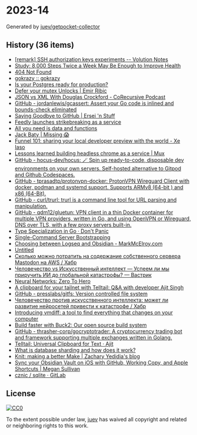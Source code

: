 # 2023-14

Generated by [juev/getpocket-collector](https://github.com/juev/getpocket-collector)

## History (36 items)

- [[remark] SSH authorization keys experiments -- Volution Notes](https://notes.volution.ro/v1/2023/04/remarks/eb5109f6/)
- [Study: 8,000 Steps Twice a Week May Be Enough to Improve Health](https://www.prevention.com/health/a43453914/8000-steps-walking-for-health-study/)
- [404 Not Found](https://susam.net/maze/mastering-emacs-together.html)
- [gokrazy :: gokrazy](https://gokrazy.org)
- [Is your Postgres ready for production?](https://www.crunchydata.com/blog/is-your-postgres-ready-for-production)
- [Defer your mutex Unlocks | Emir Ribic](https://www.ribice.ba/defer-mutex-unlocks/)
- [JSON vs XML With Douglas Crockford - CoRecursive Podcast](https://corecursive.com/json-vs-xml-douglas-crockford/)
- [GitHub - jordanlewis/gcassert: Assert your Go code is inlined and bounds-check eliminated](https://github.com/jordanlewis/gcassert)
- [Saying Goodbye to GitHub | Ersei 'n Stuff](https://ersei.net/en/blog/bye-bye-github)
- [Feedly launches strikebreaking as a service](https://newsletter.mollywhite.net/p/feedly-launches-strikebreaking-as)
- [All you need is data and functions](https://mckayla.blog/posts/all-you-need-is-data-and-functions.html)
- [Jack Baty | Missing 😱](https://baty.net/2023/my-read-later-service-is-made-of-paper/)
- [Funnel 101: sharing your local developer preview with the world - Xe Iaso](https://xeiaso.net/blog/tailscale-funnel-101/)
- [Lessons learned building headless chrome as a service | Mux](https://www.mux.com/blog/lessons-learned-building-headless-chrome-as-a-service)
- [GitHub - hocus-dev/hocus: 🪄 Spin up ready-to-code, disposable dev environments on your own servers. Self-hosted alternative to Gitpod and Github Codespaces.](https://github.com/hocus-dev/hocus)
- [GitHub - tprasadtp/protonvpn-docker: ProtonVPN Wireguard Client with docker, podman and systemd support. Supports ARMv8 (64-bit ) and x86 (64-Bit).](https://github.com/tprasadtp/protonvpn-docker)
- [GitHub - curl/trurl: trurl is a command line tool for URL parsing and manipulation.](https://github.com/curl/trurl)
- [GitHub - qdm12/gluetun: VPN client in a thin Docker container for multiple VPN providers, written in Go, and using OpenVPN or Wireguard, DNS over TLS, with a few proxy servers built-in.](https://github.com/qdm12/gluetun)
- [Type Specialization in Go · Don't Panic](https://commaok.xyz/post/type_specialization/)
- [Single-Command Server Bootstrapping](https://galowicz.de/2023/04/05/single-command-server-bootstrap/)
- [Choosing between Logseq and Obsidian - MarkMcElroy.com](https://markmcelroy.com/choosing-between-logseq-and-obsidian/)
- [Untitled](https://strongboxsafe.com/updates/the-most-secure-password-manager-now-available-on-macos-strongbox-zero)
- [Сколько можно потратить на содержание собственного сервера Mastodon на AWS / Хабр](https://habr.com/ru/companies/ruvds/articles/727100/)
- [Человечество vs Искусственный интеллект — Успеем ли мы приручить ИИ до глобальной катастрофы? — Вастрик](https://vas3k.blog/blog/ai_alignment/)
- [Neural Networks: Zero To Hero](https://karpathy.ai/zero-to-hero.html)
- [A clipboard for your tailnet with Telltail: Q&A with developer Ajit Singh](https://tailscale.dev/blog/telltail-universal-clipboard-ajit-singh-interview)
- [GitHub - presslabs/gitfs: Version controlled file system](https://github.com/presslabs/gitfs)
- [Человечество против искусственного интеллекта: может ли развитие нейросетей привести к катастрофе / Хабр](https://habr.com/ru/companies/ods/articles/727158/)
- [Introducing vmdiff: a tool to find everything that changes on your computer](https://community.atlassian.com/t5/Trust-Security-articles/Introducing-vmdiff-a-tool-to-find-everything-that-changes-on/ba-p/2321969)
- [Build faster with Buck2: Our open source build system](https://engineering.fb.com/2023/04/06/open-source/buck2-open-source-large-scale-build-system/)
- [GitHub - thrasher-corp/gocryptotrader: A cryptocurrency trading bot and framework supporting multiple exchanges written in Golang.](https://github.com/thrasher-corp/gocryptotrader)
- [Telltail: Universal Clipboard for Text · Ajit](https://hemarkable.com/prose/telltail)
- [What is database sharding and how does it work?](https://planetscale.com/blog/what-is-database-sharding-and-how-does-it-work)
- [Knit: making a better Make | Zachary Yedidia's blog](https://zyedidia.github.io/blog/posts/3-knit-better-make/)
- [Sync your Obsidian Vault on iOS with GitHub, Working Copy, and Apple Shortcuts | Megan Sullivan](https://meganesulli.com/blog/sync-obsidian-vault-iphone-ipad/)
- [cznic / sqlite · GitLab](https://gitlab.com/cznic/sqlite)

## License

[![CC0](https://mirrors.creativecommons.org/presskit/buttons/88x31/svg/cc-zero.svg)](https://creativecommons.org/publicdomain/zero/1.0/)

To the extent possible under law, [juev](https://github.com/juev) has waived all copyright and related or neighboring rights to this work.
